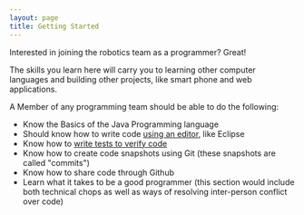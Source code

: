 ```yaml
---
layout: page
title: Getting Started
---
```

Interested in joining the robotics team as a programmer? Great! 

The skills you learn here will carry you to learning other computer 
languages and building other projects, like smart phone and web 
applications.

A Member of any programming team should be able to do the following:

* Know the Basics of the Java Programming language
* Should know how to write code [using an editor][11], like Eclipse
* Know how to [write tests to verify code][12]
* Know how to create code snapshots using Git (these snapshots are 
called "commits")
* Know how to share code through Github
* Learn what it takes to be a good programmer (this section would 
include both technical chops as well as ways of resolving inter-person 
conflict over code)

[11]: ../11-eclipse
[12]: ../12-unit-test
